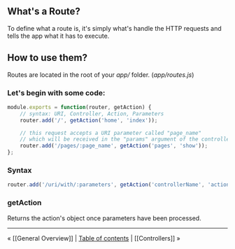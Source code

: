 ## What's a Route?
To define what a route is, it's simply what's handle the HTTP requests and tells the app what it has to execute.

## How to use them?
Routes are located in the root of your _app/_ folder. (_app/routes.js_)

### Let's begin with some code:

```javascript
module.exports = function(router, getAction) {
    // syntax: URI, Controller, Action, Parameters
    router.add('/', getAction('home', 'index'));

    // this request accepts a URI parameter called "page_name"
    // which will be received in the "params" argument of the controller's action.
    router.add('/pages/:page_name', getAction('pages', 'show'));
};
```

### Syntax
```javascript
router.add('/uri/with/:parameters', getAction('controllerName', 'actionName', { aParameter: 'not mandatory' });
```

### getAction
Returns the action's object once parameters have been processed.

***

« [[General Overview]] | [Table of contents](https://github.com/tbergeron/ThinAir/wiki) | [[Controllers]] »